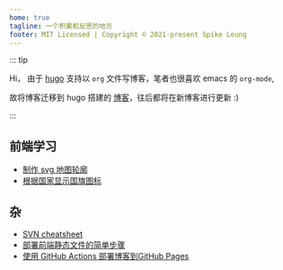 ```yaml
---
home: true
tagline: 一个积累和反思的地方
footer: MIT Licensed | Copyright © 2021-present Spike Leung
---
```


::: tip

Hi， 由于 [hugo](https://gohugo.io/) 支持以 `org` 文件写博客，笔者也很喜欢 emacs 的 `org-mode`, 

故将博客迁移到 hugo 搭建的 [博客](https://taxodium.vercel.app/)，往后都将在新博客进行更新 :)

:::

## 前端学习
- [制作 svg 地图轮廓](/blog/front-end/make-custom-svg-map.html)
- [根据国家显示国旗图标](/blog/front-end/how-to-show-country-flag.html)

## 杂
- [SVN cheatsheet](/blog/others/svn-cheatsheet.html)
- [部署前端静态文件的简单步骤](/blog/others/simple-deploy-static-file.html)
- [使用 GitHub Actions 部署博客到GitHub Pages](/blog/others/deploy-blog-with-github-actions.html)
